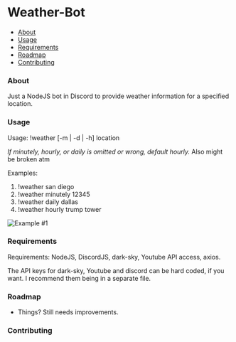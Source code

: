 # Weather-Bot

* [About](#about)
* [Usage](#usage)
* [Requirements](#requirements)
* [Roadmap](#roadmap)
* [Contributing](#contributing)

### About

Just a NodeJS bot in Discord to provide weather information for a specified location.

### Usage

Usage: !weather [-m | -d | -h] location

*If minutely, hourly, or daily is omitted or wrong, default hourly.*
   Also might be broken atm

Examples: 
1) !weather san diego
2) !weather minutely 12345
3) !weather daily dallas
4) !weather hourly trump tower

![Example #1](https://i.imgur.com/8e519Wu.png)

### Requirements

Requirements:
	NodeJS, DiscordJS, dark-sky, Youtube API access, axios.

The API keys for dark-sky, Youtube and discord can be hard coded, if you want.
I recommend them being in a separate file. 

### Roadmap

* Things? Still needs improvements.

### Contributing
